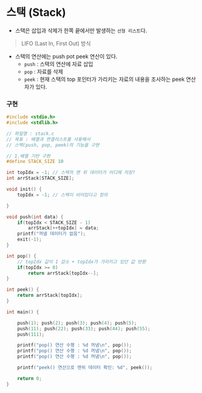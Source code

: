 # 스택 (Stack)

- 스택은 삽입과 삭제가 한쪽 끝에서만 발생하는 `선형 리스트`다.  
> LIFO (Last In, First Out) 방식

- 스택의 연산에는 push pot peek 연산이 있다.
  - `push` : 스택의 연산에 자료 삽입
  - `pop` : 자료를 삭제
  - `peek` : 현재 스택의 top 포인터가 가리키는 자료의 내용을 조사하는 peek 연산자가 있다.

### 구현

```c
#include <stdio.h>
#include <stdlib.h>

// 파일명 : stack.c
// 목표 : 배열과 연결리스트를 사용해서
// 스택(push, pop, peek)의 기능을 구현

// 1.배열 기반 구현
#define STACK_SIZE 10

int topIdx = -1; // 스택의 맨 위 데이터가 어디에 저장? 
int arrStack[STACK_SIZE];

void init() {
	topIdx = -1; // 스택이 비어있다고 정의

}

void push(int data) {
	if(topIdx < STACK_SIZE - 1)
		arrStack[++topIdx] = data;
	printf("꺼낼 데이터가 없음");
	exit(-1);
}

int pop() {
	// topIdx 값이 1 감소 + topIdx가 가리키고 있던 값 반환
	if(topIdx >= 0)
		return arrStack[topIdx--];
}

int peek() {
	return arrStack[topIdx];
}

int main() {

	push(1); push(2); push(3); push(4); push(5);
	push(11); push(22); push(33); push(44); push(55);
	push(111);

	printf("pop() 연산 수행 : %d 꺼냄\n", pop());
	printf("pop() 연산 수행 : %d 꺼냄\n", pop());
	printf("pop() 연산 수행 : %d 꺼냄\n", pop());

	printf("peek() 연산으로 맨위 데이터 확인: %d", peek());

	return 0;
}
```
